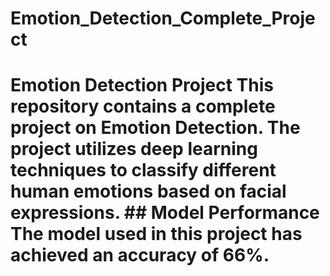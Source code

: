 # Emotion_Detection_Complete_Project
# Emotion Detection Project  This repository contains a complete project on Emotion Detection. The project utilizes deep learning techniques to classify different human emotions based on facial expressions.  ## Model Performance  The model used in this project has achieved an accuracy of **66%**.
